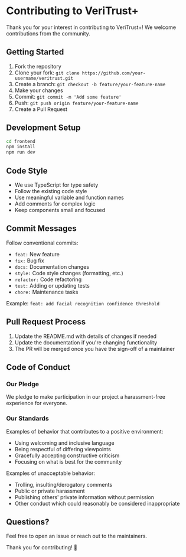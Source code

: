 # Contributing to VeriTrust+

Thank you for your interest in contributing to VeriTrust+! We welcome contributions from the community.

## Getting Started

1. Fork the repository
2. Clone your fork: `git clone https://github.com/your-username/veritrust.git`
3. Create a branch: `git checkout -b feature/your-feature-name`
4. Make your changes
5. Commit: `git commit -m 'Add some feature'`
6. Push: `git push origin feature/your-feature-name`
7. Create a Pull Request

## Development Setup

```bash
cd frontend
npm install
npm run dev
```

## Code Style

- We use TypeScript for type safety
- Follow the existing code style
- Use meaningful variable and function names
- Add comments for complex logic
- Keep components small and focused

## Commit Messages

Follow conventional commits:

- `feat:` New feature
- `fix:` Bug fix
- `docs:` Documentation changes
- `style:` Code style changes (formatting, etc.)
- `refactor:` Code refactoring
- `test:` Adding or updating tests
- `chore:` Maintenance tasks

Example: `feat: add facial recognition confidence threshold`

## Pull Request Process

1. Update the README.md with details of changes if needed
2. Update the documentation if you're changing functionality
3. The PR will be merged once you have the sign-off of a maintainer

## Code of Conduct

### Our Pledge

We pledge to make participation in our project a harassment-free experience for everyone.

### Our Standards

Examples of behavior that contributes to a positive environment:

- Using welcoming and inclusive language
- Being respectful of differing viewpoints
- Gracefully accepting constructive criticism
- Focusing on what is best for the community

Examples of unacceptable behavior:

- Trolling, insulting/derogatory comments
- Public or private harassment
- Publishing others' private information without permission
- Other conduct which could reasonably be considered inappropriate

## Questions?

Feel free to open an issue or reach out to the maintainers.

Thank you for contributing! 🎉
